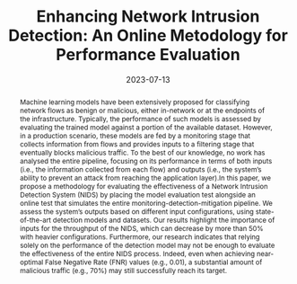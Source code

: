 ---
title: "Enhancing Network Intrusion Detection: An Online Metodology for Performance Evaluation"
date: 2023-07-13
publishDate: 2023-07-13T20:13:52.623034Z
authors: ["Simone Magnani", "Roberto Doriguzzi-Corin", "Domenico Siracusa"]
publication_types: ["1"]
abstract: "Machine learning models have been extensively proposed for classifying network flows as benign or malicious, either in-network or at the endpoints of the infrastructure. Typically, the performance of such models is assessed by evaluating the trained model against a portion of the available dataset. However, in a production scenario, these models are fed by a monitoring stage that collects information from flows and provides inputs to a filtering stage that eventually blocks malicious traffic. To the best of our knowledge, no work has analysed the entire pipeline, focusing on its performance in terms of both inputs (i.e., the information collected from each flow) and outputs (i.e., the system’s ability to prevent an attack from reaching the application layer).In this paper, we propose a methodology for evaluating the effectiveness of a Network Intrusion Detection System (NIDS) by placing the model evaluation test alongside an online test that simulates the entire monitoring-detection-mitigation pipeline. We assess the system’s outputs based on different input configurations, using state-of-the-art detection models and datasets. Our results highlight the importance of inputs for the throughput of the NIDS, which can decrease by more than 50% with heavier configurations. Furthermore, our research indicates that relying solely on the performance of the detection model may not be enough to evaluate the effectiveness of the entire NIDS process. Indeed, even when achieving near-optimal False Negative Rate (FNR) values (e.g., 0.01), a substantial amount of malicious traffic (e.g., 70%) may still successfully reach its target."
featured: true
publication: 2023 IEEE NetSoft
url_pdf: "https://ieeexplore.ieee.org/document/10175465"
---